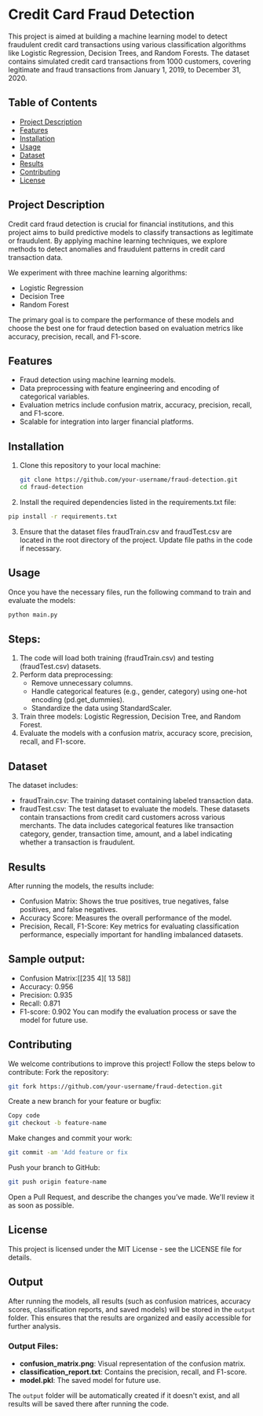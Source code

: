 # Credit Card Fraud Detection

This project is aimed at building a machine learning model to detect fraudulent credit card transactions using various classification algorithms like Logistic Regression, Decision Trees, and Random Forests. The dataset contains simulated credit card transactions from 1000 customers, covering legitimate and fraud transactions from January 1, 2019, to December 31, 2020.

## Table of Contents
- [Project Description](#project-description)
- [Features](#features)
- [Installation](#installation)
- [Usage](#usage)
- [Dataset](#dataset)
- [Results](#results)
- [Contributing](#contributing)
- [License](#license)

## Project Description

Credit card fraud detection is crucial for financial institutions, and this project aims to build predictive models to classify transactions as legitimate or fraudulent. By applying machine learning techniques, we explore methods to detect anomalies and fraudulent patterns in credit card transaction data.

We experiment with three machine learning algorithms:
- Logistic Regression
- Decision Tree
- Random Forest

The primary goal is to compare the performance of these models and choose the best one for fraud detection based on evaluation metrics like accuracy, precision, recall, and F1-score.

## Features

- Fraud detection using machine learning models.
- Data preprocessing with feature engineering and encoding of categorical variables.
- Evaluation metrics include confusion matrix, accuracy, precision, recall, and F1-score.
- Scalable for integration into larger financial platforms.

## Installation

1. Clone this repository to your local machine:
   ```bash
   git clone https://github.com/your-username/fraud-detection.git
   cd fraud-detection
   
2. Install the required dependencies listed in the requirements.txt file:

```bash
pip install -r requirements.txt
```

3. Ensure that the dataset files fraudTrain.csv and fraudTest.csv are located in the root directory of the project. Update file paths in the code if necessary.

## Usage
Once you have the necessary files, run the following command to train and evaluate the models:

```bash
python main.py
```

## Steps:
1. The code will load both training (fraudTrain.csv) and testing (fraudTest.csv) datasets.
2. Perform data preprocessing:
   - Remove unnecessary columns.
   - Handle categorical features (e.g., gender, category) using one-hot encoding (pd.get_dummies).
   - Standardize the data using StandardScaler.
3. Train three models: Logistic Regression, Decision Tree, and Random Forest.
4. Evaluate the models with a confusion matrix, accuracy score, precision, recall, and F1-score.
   
## Dataset
The dataset includes:
- fraudTrain.csv: The training dataset containing labeled transaction data.
- fraudTest.csv: The test dataset to evaluate the models.
These datasets contain transactions from credit card customers across various merchants. The data includes categorical features like transaction category, gender, transaction time, amount, and a label indicating whether a transaction is fraudulent.

## Results
After running the models, the results include:
- Confusion Matrix: Shows the true positives, true negatives, false positives, and false negatives.
- Accuracy Score: Measures the overall performance of the model.
- Precision, Recall, F1-Score: Key metrics for evaluating classification performance, especially important for handling imbalanced datasets.

## Sample output:

- Confusion Matrix:[[235   4][ 13  58]]
- Accuracy: 0.956
- Precision: 0.935
- Recall: 0.871
- F1-score: 0.902
You can modify the evaluation process or save the model for future use.

## Contributing
We welcome contributions to improve this project! Follow the steps below to contribute:
Fork the repository:

```bash
git fork https://github.com/your-username/fraud-detection.git
```

Create a new branch for your feature or bugfix:
```bash
Copy code
git checkout -b feature-name
```
Make changes and commit your work:
```bash
git commit -am 'Add feature or fix
```
Push your branch to GitHub:

```bash
git push origin feature-name
```
Open a Pull Request, and describe the changes you’ve made. We'll review it as soon as possible.

## License
This project is licensed under the MIT License - see the LICENSE file for details.

## Output

After running the models, all results (such as confusion matrices, accuracy scores, classification reports, and saved models) will be stored in the `output` folder. This ensures that the results are organized and easily accessible for further analysis.

### Output Files:
- **confusion_matrix.png**: Visual representation of the confusion matrix.
- **classification_report.txt**: Contains the precision, recall, and F1-score.
- **model.pkl**: The saved model for future use.

The `output` folder will be automatically created if it doesn't exist, and all results will be saved there after running the code.


